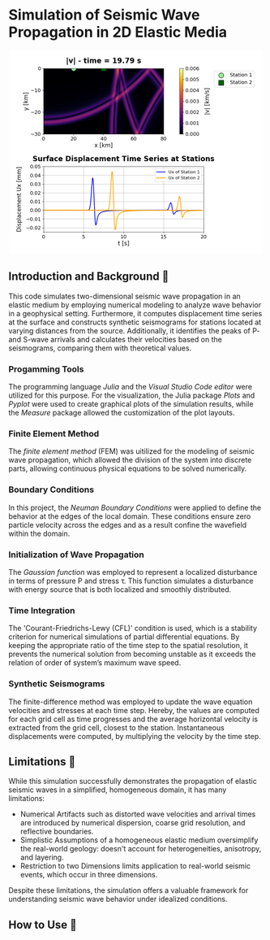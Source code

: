 # Simulation of Seismic Wave Propagation in 2D Elastic Media

<div align="center">
  <img src="timestep_2400.png" alt="Example Wave Propagation" width="500">
</div>


## Introduction and Background 📌

This code simulates two-dimensional seismic wave propagation in an elastic medium by employing numerical modeling to analyze wave behavior in a geophysical setting. 
Furthermore, it computes displacement time series at the surface and constructs synthetic seismograms for stations located at varying distances from the source. 
Additionally, it identifies the peaks of P- and S-wave arrivals and calculates their velocities based on the seismograms, comparing them with theoretical values.

### Progamming Tools 

The programming language *Julia* and the *Visual Studio Code editor* were utilized for this purpose. For the visualization, the Julia package *Plots* and *Pyplot*
were used to create graphical plots of the simulation results, while the *Measure* package allowed the customization of the plot layouts.

### Finite Element Method 

The *finite element method* (FEM) was uitilized for the modeling of seismic wave propagation, which allowed the division of the system into discrete
parts, allowing continuous physical equations to be solved numerically.  

### Boundary Conditions

In this project, the *Neuman Boundary Conditions* were applied to define the behavior at the edges of the local domain. These conditions ensure 
zero particle velocity across the edges and as a result confine the wavefield within the domain.

### Initialization of Wave Propagation

The *Gaussian function* was employed to represent a localized disturbance in terms of pressure P and stress τ. This function simulates a disturbance with energy 
source that is both localized and smoothly distributed.

### Time Integration

The 'Courant-Friedrichs-Lewy (CFL)' condition is used, which is a stability criterion for numerical simulations of partial differential equations. By keeping the 
appropriate ratio of the time step to the spatial resolution, it prevents the numerical solution from becoming unstable as it exceeds the relation of order 
of system’s maximum wave speed.

### Synthetic Seismograms

The finite-difference method was employed to update the wave equation velocities and stresses at each time step. Hereby, the values are computed for each grid
cell as time progresses and the average horizontal velocity is extracted from the grid cell, closest to the station. Instantaneous displacements were computed,
by multiplying the velocity by the time step.

## Limitations 📌

While this simulation successfully demonstrates the propagation of elastic seismic waves in a simplified, homogeneous domain, it has many limitations:

- Numerical Artifacts such as distorted wave velocities and arrival times are introduced by numerical dispersion, coarse grid resolution,
  and reflective boundaries.
- Simplistic Assumptions of a homogeneous elastic medium oversimplify the real-world geology: doesn't account for heterogeneities, anisotropy, and layering.
- Restriction to two Dimensions limits application to real-world seismic events, which occur in three dimensions.

 Despite these limitations, the simulation offers a valuable framework for understanding seismic wave behavior under idealized conditions. 

 ## How to Use 📌


